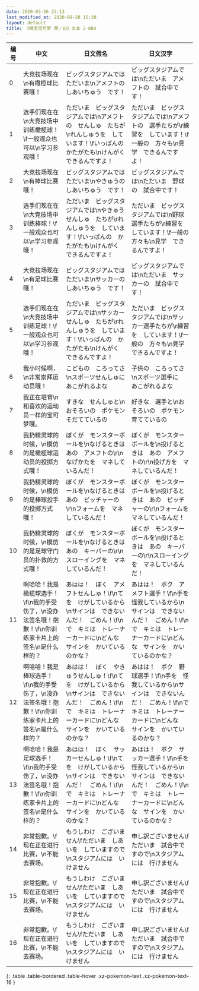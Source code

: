 ```yaml
---
date: 2020-03-26 23:13
last_modified_at: 2020-09-28 15:30
layout: default
title: 《精灵宝可梦 黑／白》文本 2-084
---
```

| 编号 | 中文 | 日文假名 | 日文汉字 |
| ---- | ---- | ---- | --- |
| 0 | 大竞技场现在\n有橄榄球比赛哦！ | ビッグスタジアムでは　ただいま\nアメフトの　しあいちゅう　です！ | ビッグスタジアムでは\nただいま　アメフトの　試合中です！ |
| 1 | 选手们现在在\n大竞技场中训练橄榄球！\f一般观众也可以\n学习参观哦！ | ただいま　ビッグスタジアムでは\nアメフトの　せんしゅ　たちが\rれんしゅうを　しています！\fいっぱんの　かたがたも\nけんがく　できるんですよ！ | ただいま　ビッグスタジアムでは\nアメフトの　選手たちが\r練習を　しています！\f一般の　方々も\n見学　できるんですよ！ |
| 2 | 大竞技场现在\n有棒球比赛哦！ | ビッグスタジアムでは　ただいま\nやきゅうの　しあいちゅう　です！ | ビッグスタジアムでは\nただいま　野球の　試合中です！ |
| 3 | 选手们现在在\n大竞技场中训练棒球！\f一般观众也可以\n学习参观哦！ | ただいま　ビッグスタジアムでは\nやきゅうせんしゅ　たちが\rれんしゅうを　しています！\fいっぱんの　かたがたも\nけんがく　できるんですよ！ | ただいま　ビッグスタジアムでは\n野球選手たちが\r練習を　しています！\f一般の　方々も\n見学　できるんですよ！ |
| 4 | 大竞技场现在\n有足球比赛哦！ | ビッグスタジアムでは　ただいま\nサッカーの　しあいちゅう　です！ | ビッグスタジアムでは\nただいま　サッカーの　試合中です！ |
| 5 | 选手们现在在\n大竞技场中训练足球！\f一般观众也可以\n学习参观哦！ | ただいま　ビッグスタジアムでは\nサッカーせんしゅ　たちが\rれんしゅうを　しています！\fいっぱんの　かたがたも\nけんがく　できるんですよ！ | ただいま　ビッグスタジアムでは\nサッカー選手たちが\r練習を　しています！\f一般の　方々も\n見学　できるんですよ！ |
| 6 | 我小时候啊，\n非常崇拜运动员哦！ | こどもの　ころってさ\nスポーツせんしゅに　あこがれるよな | 子供の　ころってさ\nスポーツ選手に　あこがれるよな |
| 7 | 我正在培育\n和喜欢的运动员一样的宝可梦哦。 | すきな　せんしゅと\nおそろいの　ポケモン　そだてているの | 好きな　選手と\nおそろいの　ポケモン　育てているの |
| 8 | 我扔精灵球的时候，\n模仿的是橄榄球运动员的投掷方式哦！ | ぼくが　モンスターボールを\nなげるときは　あの　アメフトの\r\nなげかたを　マネしているんだ！ | ぼくが　モンスターボールを\n投げるときは　あの　アメフトの\r\n投げ方を　マネしているんだ！ |
| 9 | 我扔精灵球的时候，\n模仿的是棒球投手的投掷方式哦！ | ぼくが　モンスターボールを\nなげるときは　あの　ピッチャーの\r\nフォームを　マネしているんだ！ | ぼくが　モンスターボールを\n投げるときは　あの　ピッチャーの\r\nフォームを　マネしているんだ！ |
| 10 | 我扔精灵球的时候，\n模仿的是足球守门员的扑救的方式哦！ | ぼくが　モンスターボールを\nなげるときは　あの　キーパーの\r\nスローイングを　マネしているんだ！ | ぼくが　モンスターボールを\n投げるときは　あの　キーパーの\r\nスローイングを　マネしているんだ！ |
| 11 | 啊哈哈！我是橄榄球选手！\f\n我的手受伤了，\n没办法签名哦！抱歉！\f\n你训练家卡片上的签名\n是什么样的？ | あはは！　ぼく　アメフトせんしゅ！\f\nてを　けがしているから\nサインは　できないんだ！　ごめん！\f\nで　キミは　トレーナーカードに\nどんな　サインを　かいているのかな？ | あはは！　ボク　アメフト選手！\f\n手を　怪我しているから\nサインは　できないんだ！　ごめん！\f\nで　キミは　トレーナーカードに\nどんな　サインを　かいているのかな？ |
| 12 | 啊哈哈！我是棒球选手！\f\n我的手受伤了，\n没办法签名哦！抱歉！\f\n你训练家卡片上的签名\n是什么样的？ | あはは！　ぼく　やきゅうせんしゅ！\f\nてを　けがしているから\nサインは　できないんだ！　ごめん！\f\nで　キミは　トレーナーカードに\nどんな　サインを　かいているのかな？ | あはは！　ボク　野球選手！\f\n手を　怪我しているから\nサインは　できないんだ！　ごめん！\f\nで　キミは　トレーナーカードに\nどんな　サインを　かいているのかな？ |
| 13 | 啊哈哈！我是足球选手！\f\n我的手受伤了，\n没办法签名哦！抱歉！\f\n你训练家卡片上的签名\n是什么样的？ | あはは！　ぼく　サッカーせんしゅ！\f\nてを　けがしているから\nサインは　できないんだ！　ごめん！\f\nで　キミは　トレーナーカードに\nどんな　サインを　かいているのかな？ | あはは！　ボク　サッカー選手！\f\n手を　怪我しているから\nサインは　できないんだ！　ごめん！\f\nで　キミは　トレーナーカードに\nどんな　サインを　かいているのかな？ |
| 14 | 非常抱歉。\f现在正在进行比赛，\n不能去赛场。 | もうしわけ　ございません\fただいま　しあいを　していますので\nスタジアムには　いけません | 申し訳ございません\fただいま　試合中ですので\nスタジアムには　行けません |
| 15 | 非常抱歉。\f现在正在进行比赛，\n不能去赛场。 | もうしわけ　ございません\fただいま　しあいを　していますので\nスタジアムには　いけません | 申し訳ございません\fただいま　試合中ですので\nスタジアムには　行けません |
| 16 | 非常抱歉。\f现在正在进行比赛，\n不能去赛场。 | もうしわけ　ございません\fただいま　しあいを　していますので\nスタジアムには　いけません | 申し訳ございません\fただいま　試合中ですので\nスタジアムには　行けません |
{: .table .table-bordered .table-hover .xz-pokemon-text .xz-pokemon-text-16 }